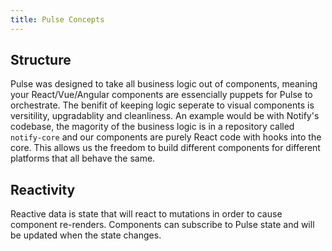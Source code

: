 ```yaml
---
title: Pulse Concepts
---
```


## Structure

Pulse was designed to take all business logic out of components, meaning your React/Vue/Angular components are essencially puppets for Pulse to orchestrate. The benifit of keeping logic seperate to visual components is versitility, upgradablity and cleanliness. An example would be with Notify's codebase, the magority of the business logic is in a repository called `notify-core` and our components are purely React code with hooks into the core. This allows us the freedom to build different components for different platforms that all behave the same.

## Reactivity

Reactive data is state that will react to mutations in order to cause component re-renders. Components can subscribe to Pulse state and will be updated when the state changes.
